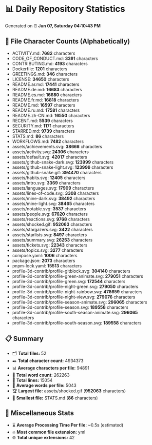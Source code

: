 # 📊 Daily Repository Statistics
Generated on ⏰ **Jun 07, Saturday 04:10:43 PM**

## 📂 File Character Counts (Alphabetically)
- ACTIVITY.md: **7682** characters
- CODE_OF_CONDUCT.md: **3391** characters
- CONTRIBUTING.md: **4193** characters
- Dockerfile: **1201** characters
- GREETINGS.md: **346** characters
- LICENSE: **34650** characters
- README.ar.md: **17441** characters
- README.de.md: **16683** characters
- README.es.md: **16680** characters
- README.fr.md: **16818** characters
- README.md: **16597** characters
- README.ru.md: **17581** characters
- README.zh-CN.md: **16550** characters
- RECENT.md: **5539** characters
- SECURITY.md: **1171** characters
- STARRED.md: **9739** characters
- STATS.md: **86** characters
- WORKFLOWS.md: **7482** characters
- assets/achievements.svg: **38666** characters
- assets/activity.svg: **24306** characters
- assets/default.svg: **42017** characters
- assets/github-snake-dark.svg: **123999** characters
- assets/github-snake-light.svg: **123999** characters
- assets/github-snake.gif: **394470** characters
- assets/habits.svg: **12405** characters
- assets/intro.svg: **3369** characters
- assets/languages.svg: **17909** characters
- assets/lines-of-code.svg: **3308** characters
- assets/mine-dark.svg: **38492** characters
- assets/mine-light.svg: **38465** characters
- assets/notable.svg: **3537** characters
- assets/people.svg: **67620** characters
- assets/reactions.svg: **9768** characters
- assets/shocked.gif: **952063** characters
- assets/stargazers.svg: **3422** characters
- assets/starlists.svg: **8497** characters
- assets/summary.svg: **26253** characters
- assets/tickets.svg: **22343** characters
- assets/topics.svg: **3277** characters
- compose.yaml: **1006** characters
- package.json: **2073** characters
- pnpm-lock.yaml: **15513** characters
- profile-3d-contrib/profile-gitblock.svg: **304140** characters
- profile-3d-contrib/profile-green-animate.svg: **279051** characters
- profile-3d-contrib/profile-green.svg: **172544** characters
- profile-3d-contrib/profile-night-green.svg: **279050** characters
- profile-3d-contrib/profile-night-rainbow.svg: **478659** characters
- profile-3d-contrib/profile-night-view.svg: **279076** characters
- profile-3d-contrib/profile-season-animate.svg: **296065** characters
- profile-3d-contrib/profile-season.svg: **189558** characters
- profile-3d-contrib/profile-south-season-animate.svg: **296065** characters
- profile-3d-contrib/profile-south-season.svg: **189558** characters

## 📋 Summary
- 🗂️ **Total files:** 52
- ✒️ **Total character count:** 4934373
- 📊 **Average characters per file:** 94891
- 📝 **Total word count:** 262263
- 🧾 **Total lines:** 15054
- 📐 **Average words per file:** 5043
- 🏆 **Largest file:** assets/shocked.gif (**952063** characters)
- 🥉 **Smallest file:** STATS.md (**86** characters)

## 🌟 Miscellaneous Stats
- ⌛ **Average Processing Time Per file:** ~0.5s (estimated)
- 🔥 **Most common file extension:** yml
- 🌐 **Total unique extensions:** 42
